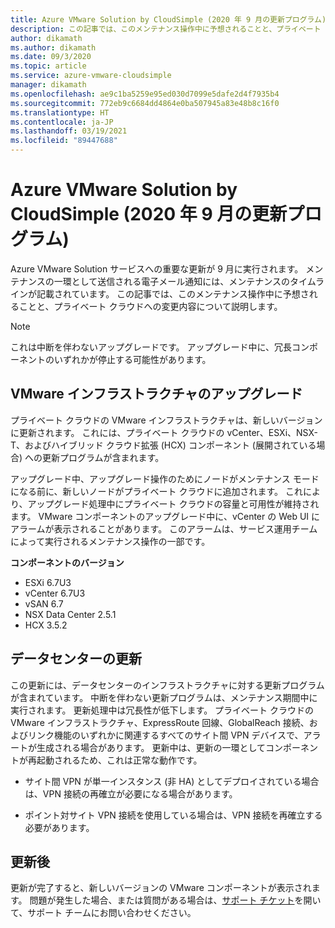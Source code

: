 ```yaml
---
title: Azure VMware Solution by CloudSimple (2020 年 9 月の更新プログラム)
description: この記事では、このメンテナンス操作中に予想されることと、プライベート クラウドへの変更内容について説明します。
author: dikamath
ms.author: dikamath
ms.date: 09/3/2020
ms.topic: article
ms.service: azure-vmware-cloudsimple
manager: dikamath
ms.openlocfilehash: ae9c1ba5259e95ed030d7099e5dafe2d4f7935b4
ms.sourcegitcommit: 772eb9c6684dd4864e0ba507945a83e48b8c16f0
ms.translationtype: HT
ms.contentlocale: ja-JP
ms.lasthandoff: 03/19/2021
ms.locfileid: "89447688"
---
```

# <a name="azure-vmware-solution-by-cloudsimple-september-2020-update"></a>Azure VMware Solution by CloudSimple (2020 年 9 月の更新プログラム)

Azure VMware Solution サービスへの重要な更新が 9 月に実行されます。 メンテナンスの一環として送信される電子メール通知には、メンテナンスのタイムラインが記載されています。 この記事では、このメンテナンス操作中に予想されることと、プライベート クラウドへの変更内容について説明します。

> [!NOTE]
> これは中断を伴わないアップグレードです。 アップグレード中に、冗長コンポーネントのいずれかが停止する可能性があります。

## <a name="vmware-infrastructure-upgrade"></a>VMware インフラストラクチャのアップグレード

プライベート クラウドの VMware インフラストラクチャは、新しいバージョンに更新されます。 これには、プライベート クラウドの vCenter、ESXi、NSX-T、およびハイブリッド クラウド拡張 (HCX) コンポーネント (展開されている場合) への更新プログラムが含まれます。

アップグレード中、アップグレード操作のためにノードがメンテナンス モードになる前に、新しいノードがプライベート クラウドに追加されます。 これにより、アップグレード処理中にプライベート クラウドの容量と可用性が維持されます。 VMware コンポーネントのアップグレード中に、vCenter の Web UI にアラームが表示されることがあります。 このアラームは、サービス運用チームによって実行されるメンテナンス操作の一部です。

**コンポーネントのバージョン**

- ESXi 6.7U3
- vCenter 6.7U3
- vSAN 6.7
- NSX Data Center 2.5.1
- HCX 3.5.2

## <a name="datacenter-updates"></a>データセンターの更新

この更新には、データセンターのインフラストラクチャに対する更新プログラムが含まれています。 中断を伴わない更新プログラムは、メンテナンス期間中に実行されます。 更新処理中は冗長性が低下します。 プライベート クラウドの VMware インフラストラクチャ、ExpressRoute 回線、GlobalReach 接続、およびリンク機能のいずれかに関連するすべてのサイト間 VPN デバイスで、アラートが生成される場合があります。 更新中は、更新の一環としてコンポーネントが再起動されるため、これは正常な動作です。

-   サイト間 VPN が単一インスタンス (非 HA) としてデプロイされている場合は、VPN 接続の再確立が必要になる場合があります。

-   ポイント対サイト VPN 接続を使用している場合は、VPN 接続を再確立する必要があります。

## <a name="post-update"></a>更新後

更新が完了すると、新しいバージョンの VMware コンポーネントが表示されます。 問題が発生した場合、または質問がある場合は、[サポート チケット](https://portal.azure.com/#blade/Microsoft_Azure_Support/HelpAndSupportBlade/newsupportrequest)を開いて、サポート チームにお問い合わせください。
